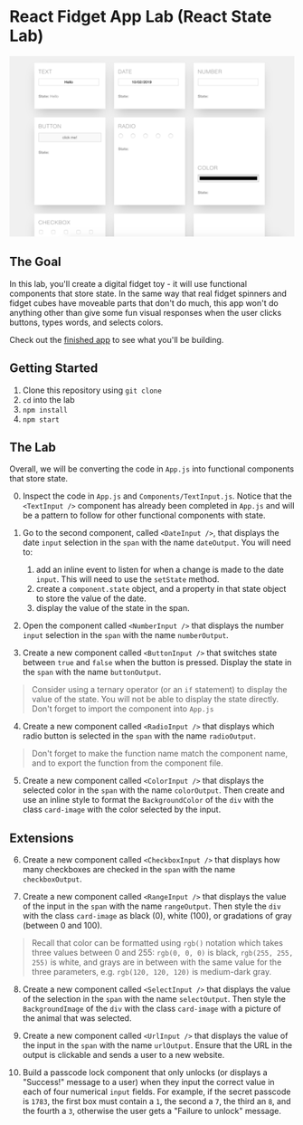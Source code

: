 # React Fidget App Lab (React State Lab)

![Screenshot of Finished App](./public/FidgetScreenshot.png)

## The Goal

In this lab, you'll create a digital fidget toy - it will use functional components that store state. In the same way that real fidget spinners and fidget cubes have moveable parts that don't do much, this app won't do anything other than give some fun visual responses when the user clicks buttons, types words, and selects colors.

Check out the [finished app](https://react-state-lab.herokuapp.com/) to see what you'll be building.

## Getting Started

1. Clone this repository using `git clone`
2. `cd` into the lab
3. `npm install`
4. `npm start`

## The Lab

Overall, we will be converting the code in `App.js` into functional components that store state.

0. Inspect the code in `App.js` and `Components/TextInput.js`. Notice that the `<TextInput />` component has already been completed in `App.js` and will be a pattern to follow for other functional components with state.

1. Go to the second component, called `<DateInput />`, that displays the date `input` selection in the `span` with the name `dateOutput`. You will need to:
	1. add an inline event to listen for when a change is made to the date `input`. This will need to use the `setState` method.
	2. create a `component.state` object, and a property in that state object to store the value of the date.
	3. display the value of the state in the span.

2. Open the component called `<NumberInput />` that displays the number `input` selection in the `span` with the name `numberOutput`.

3. Create a new component called `<ButtonInput />` that switches state between `true` and `false` when the button is pressed. Display the state in the `span` with the name `buttonOutput`.

> Consider using a ternary operator (or an `if` statement) to display the value of the state. You will not be able to display the state directly.
> Don't forget to import the component into `App.js`

4. Create a new component called `<RadioInput />` that displays which radio button is selected in the `span` with the name `radioOutput`.

> Don't forget to make the function name match the component name, and to export the function from the component file.

5. Create a new component called `<ColorInput />` that displays the selected color in the `span` with the name `colorOutput`. Then create and use an inline style to format the `BackgroundColor` of the `div` with the class `card-image` with the color selected by the input.

## Extensions

6. Create a new component called `<CheckboxInput />` that displays how many checkboxes are checked in the `span` with the name `checkboxOutput`.

7. Create a new component called `<RangeInput />` that displays the value of the input in the `span` with the name `rangeOutput`. Then style the `div` with the class `card-image` as black (0), white (100), or gradations of gray (between 0 and 100).

> Recall that color can be formatted using `rgb()` notation which takes three values between 0 and 255: `rgb(0, 0, 0)` is black, `rgb(255, 255, 255)` is white, and grays are in between with the same value for the three parameters, e.g. `rgb(120, 120, 120)` is medium-dark gray.

8. Create a new component called `<SelectInput />` that displays the value of the selection in the `span` with the name `selectOutput`. Then style the `BackgroundImage` of the `div` with the class `card-image` with a picture of the animal that was selected.

9. Create a new component called `<UrlInput />` that displays the value of the input in the `span` with the name `urlOutput`. Ensure that the URL in the output is clickable and sends a user to a new website.

10. Build a passcode lock component that only unlocks (or displays a "Success!" message to a user) when they input the correct value in each of four numerical `input` fields. For example, if the secret passcode is `1783`, the first box must contain a `1`, the second a `7`, the third an `8`, and the fourth a `3`, otherwise the user gets a "Failure to unlock" message.
